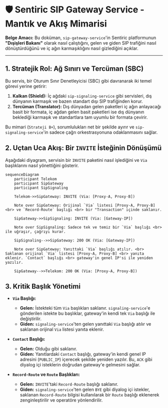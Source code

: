 # 🛡️ Sentiric SIP Gateway Service - Mantık ve Akış Mimarisi

**Belge Amacı:** Bu doküman, `sip-gateway-service`'in Sentiric platformunun **"Dışişleri Bakanı"** olarak nasıl çalıştığını, gelen ve giden SIP trafiğini nasıl dönüştürdüğünü ve iç ağın karmaşıklığını nasıl gizlediğini açıklar.

---

## 1. Stratejik Rol: Ağ Sınırı ve Tercüman (SBC)

Bu servis, bir Oturum Sınır Denetleyicisi (SBC) gibi davranarak iki temel görevi yerine getirir:

1.  **Kalkan (Shield):** İç ağdaki `sip-signaling-service` gibi servisleri, dış dünyanın karmaşık ve bazen standart dışı SIP trafiğinden korur.
2.  **Tercüman (Translator):** Dış dünyadan gelen paketleri iç ağın anlayacağı basit bir formata, iç ağdan gelen basit paketleri ise dış dünyanın beklediği karmaşık ve standartlara tam uyumlu bir formata çevirir.

Bu mimari (`Strateji B+`), sorumlulukları net bir şekilde ayırır ve `sip-signaling-service`'in sadece çağrı orkestrasyonuna odaklanmasını sağlar.

## 2. Uçtan Uca Akış: Bir `INVITE` İsteğinin Dönüşümü

Aşağıdaki diyagram, servisin bir `INVITE` paketini nasıl işlediğini ve `Via` başlıklarını nasıl yönettiğini gösterir.

```mermaid
sequenceDiagram
    participant Telekom
    participant SipGateway
    participant SipSignaling

    Telekom->>SipGateway: INVITE (Via: [Proxy-A, Proxy-B])
    
    Note over SipGateway: Orijinal `Via` listesi [Proxy-A, Proxy-B] <br> ve `Record-Route` başlığı <br> bir "Transaction" içinde saklanır.
    
    SipGateway->>SipSignaling: INVITE (Via: [Gateway-IP])
    
    Note over SipSignaling: Sadece tek ve temiz bir `Via` başlığı <br> ile uğraşır, çağrıyı kurar.
    
    SipSignaling-->>SipGateway: 200 OK (Via: [Gateway-IP])
    
    Note over SipGateway: Yanıttaki `Via` başlığı atılır. <br> Saklanan orijinal `Via` listesi [Proxy-A, Proxy-B] <br> yanıta eklenir. `Contact` başlığı <br> gateway'in genel IP'si ile yeniden yazılır.
    
    SipGateway-->>Telekom: 200 OK (Via: [Proxy-A, Proxy-B])
```

## 3. Kritik Başlık Yönetimi

-   **`Via` Başlığı:**
    -   **Gelen:** İstekteki tüm `Via` başlıkları saklanır. `signaling-service`'e gönderilen istekte bu başlıklar, gateway'in kendi tek `Via` başlığı ile değiştirilir.
    -   **Giden:** `signaling-service`'ten gelen yanıttaki `Via` başlığı atılır ve saklanan orijinal `Via` listesi yanıta eklenir.

-   **`Contact` Başlığı:**
    -   **Gelen:** Olduğu gibi saklanır.
    -   **Giden:** Yanıtlardaki `Contact` başlığı, gateway'in kendi genel IP adresini (`PUBLIC_IP`) içerecek şekilde yeniden yazılır. Bu, `ACK` gibi diyalog içi isteklerin doğrudan gateway'e gelmesini sağlar.

-   **`Record-Route` ve `Route` Başlıkları:**
    -   **Gelen:** `INVITE`'taki `Record-Route` başlığı saklanır.
    -   **Giden:** `signaling-service`'ten gelen `BYE` gibi diyalog içi istekler, saklanan `Record-Route` bilgisi kullanılarak bir `Route` başlığı eklenerek zenginleştirilir ve operatöre yönlendirilir.
